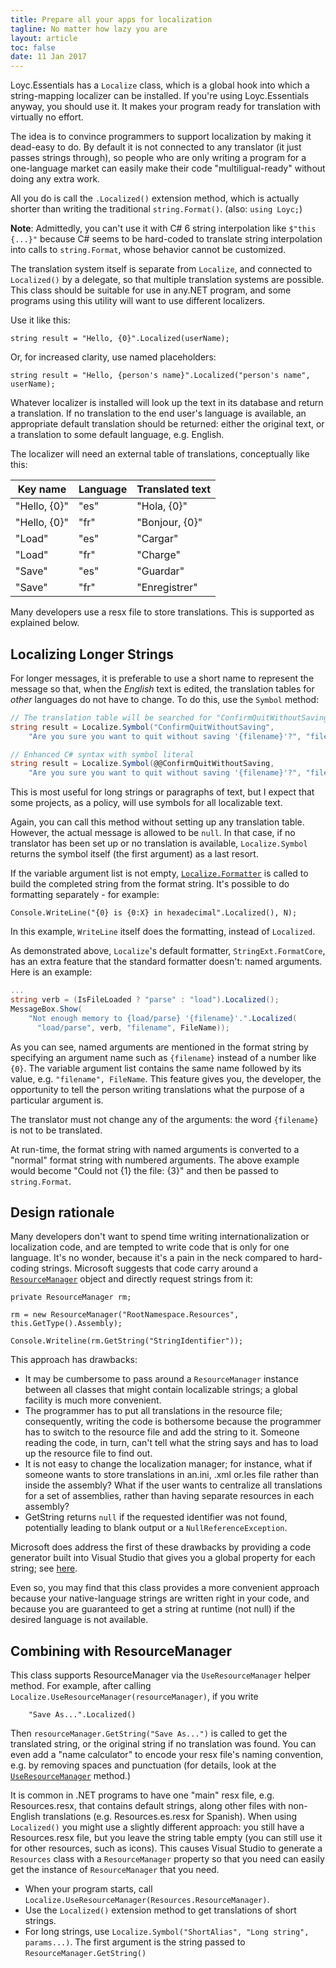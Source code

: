```yaml
---
title: Prepare all your apps for localization
tagline: No matter how lazy you are
layout: article
toc: false
date: 11 Jan 2017
---
```


Loyc.Essentials has a `Localize` class, which is a global hook into which a 
string-mapping localizer can be installed. If you're using Loyc.Essentials
anyway, you should use it. It makes your program ready for translation with 
virtually no effort.

The idea is to convince programmers to support localization by making it 
dead-easy to do. By default it is not connected to any translator (it just 
passes strings through), so people who are only writing a program for a 
one-language market can easily make their code "multiligual-ready" without 
doing any extra work.

All you do is call the `.Localized()` extension method, which is actually
shorter than writing the traditional `string.Format()`. (also: `using Loyc;`)

**Note**: Admittedly, you can't use it with C# 6 string interpolation like `$"this {...}"`
because C# seems to be hard-coded to translate string interpolation into calls 
to `string.Format`, whose behavior cannot be customized.

The translation system itself is separate from `Localize`, and connected
to `Localized()` by a delegate, so that multiple translation systems are 
possible. This class should be suitable for use in any.NET program, and
some programs using this utility will want to use different localizers.

Use it like this:

    string result = "Hello, {0}".Localized(userName);

Or, for increased clarity, use named placeholders:

    string result = "Hello, {person's name}".Localized("person's name", userName);

Whatever localizer is installed will look up the text in its database and
return a translation. If no translation to the end user's language is
available, an appropriate default translation should be returned: either the
original text, or a translation to some default language, e.g. English.

The localizer will need an external table of translations, conceptually like 
this:

| Key name      | Language | Translated text |
|---------------|----------|-----------------|
| "Hello, {0}"  | "es"     | "Hola, {0}"     |
| "Hello, {0}"  | "fr"     | "Bonjour, {0}"  |
| "Load"        | "es"     | "Cargar"        |
| "Load"        | "fr"     | "Charge"        |
| "Save"        | "es"     | "Guardar"       |
| "Save"        | "fr"     | "Enregistrer"   |

Many developers use a resx file to store translations. This is supported as explained below.

Localizing Longer Strings
-------------------------

For longer messages, it is preferable to use a short name to represent the
message so that, when the _English_ text is edited, the translation tables for _other_ languages do not have to change. To do this, use the `Symbol` method:

~~~csharp
// The translation table will be searched for "ConfirmQuitWithoutSaving"
string result = Localize.Symbol("ConfirmQuitWithoutSaving",
    "Are you sure you want to quit without saving '{filename}'?", "filename", fileName);

// Enhanced C# syntax with symbol literal
string result = Localize.Symbol(@@ConfirmQuitWithoutSaving,
    "Are you sure you want to quit without saving '{filename}'?", "filename", fileName);
~~~

This is most useful for long strings or paragraphs of text, but I expect
that some projects, as a policy, will use symbols for all localizable text.

Again, you can call this method without setting up any translation table.
However, the actual message is allowed to be `null`. In that case, if no 
translator has been set up or no translation is available, `Localize.Symbol`
returns the symbol itself (the first argument) as a last resort.

If the variable argument list is not empty, [`Localize.Formatter`](http://ecsharp.net/doc/code/classLoyc_1_1Localize.html#abf0bc6e4f5f4b69f3185d8ae11f3a43b) is called to build the completed string from the format string. It's possible to do formatting separately - for example:

    Console.WriteLine("{0} is {0:X} in hexadecimal".Localized(), N);

In this example, `WriteLine` itself does the formatting, instead of `Localized`.

As demonstrated above, `Localize`'s default formatter, `StringExt.FormatCore`, 
has an extra feature that the standard formatter doesn't: named arguments. 
Here is an example:

~~~csharp
...
string verb = (IsFileLoaded ? "parse" : "load").Localized();
MessageBox.Show(
    "Not enough memory to {load/parse} '{filename}'.".Localized(
      "load/parse", verb, "filename", FileName));
~~~

As you can see, named arguments are mentioned in the format string by
specifying an argument name such as `{filename}` instead of a number
like `{0}`. The variable argument list contains the same name followed 
by its value, e.g. `"filename", FileName`. This feature gives you, the
developer, the opportunity to tell the person writing translations what 
the purpose of a particular argument is.

The translator must not change any of the arguments: the word `{filename}`
is not to be translated.

At run-time, the format string with named arguments is converted to a
"normal" format string with numbered arguments. The above example would
become "Could not {1} the file: {3}" and then be passed to `string.Format`.

Design rationale
----------------

Many developers don't want to spend time writing internationalization or
localization code, and are tempted to write code that is only for one
language. It's no wonder, because it's a pain in the neck compared to 
hard-coding strings. Microsoft suggests that code carry around a 
[`ResourceManager`](https://msdn.microsoft.com/en-us/library/system.resources.resourcemanager(v=vs.110).aspx) object and directly request strings from it:

    private ResourceManager rm;
   
    rm = new ResourceManager("RootNamespace.Resources", this.GetType().Assembly);
   
    Console.Writeline(rm.GetString("StringIdentifier"));

This approach has drawbacks:

  * It may be cumbersome to pass around a `ResourceManager` instance between all
    classes that might contain localizable strings; a global facility is
    much more convenient.
  * The programmer has to put all translations in the resource file;
    consequently, writing the code is bothersome because the programmer has
    to switch to the resource file and add the string to it. Someone reading
    the code, in turn, can't tell what the string says and has to load up
    the resource file to find out.
  * It is not easy to change the localization manager; for instance, what if
    someone wants to store translations in an.ini, .xml or.les file rather 
    than inside the assembly? What if the user wants to centralize all
    translations for a set of assemblies, rather than having separate
    resources in each assembly? 
  * GetString returns `null` if the requested identifier was not found,
    potentially leading to blank output or a `NullReferenceException`.

Microsoft does address the first of these drawbacks by providing a code 
generator built into Visual Studio that gives you a global property for
each string; see [here](http://stackoverflow.com/questions/1142802/how-to-use-localization-in-c-sharp).

Even so, you may find that this class provides a more convenient approach
because your native-language strings are written right in your code, and
because you are guaranteed to get a string at runtime (not null) if the 
desired language is not available.

Combining with ResourceManager
------------------------------

This class supports ResourceManager via the `UseResourceManager` 
helper method. For example, after calling `Localize.UseResourceManager(resourceManager)`,
if you write

        "Save As...".Localized()

Then `resourceManager.GetString("Save As...")` is called to get the
translated string, or the original string if no translation was found.
You can even add a "name calculator" to encode your resx file's naming 
convention, e.g. by removing spaces and punctuation (for details, look at
the [`UseResourceManager`](http://ecsharp.net/doc/code/classLoyc_1_1Localize.html) method.)

It is common in .NET programs to have one "main" resx file, e.g. Resources.resx,
that contains default strings, along other files with non-English translations 
(e.g. Resources.es.resx for Spanish). When using `Localized()` you might use a 
slightly different approach: you still have a Resources.resx file, but you 
leave the string table empty (you can still use it for other resources, such as 
icons). This causes Visual Studio to generate a `Resources` class with a 
`ResourceManager` property so that you need can easily get the instance of
`ResourceManager` that you need.

- When your program starts, call `Localize.UseResourceManager(Resources.ResourceManager)`.
- Use the `Localized()` extension method to get translations of short strings.
- For long strings, use `Localize.Symbol("ShortAlias", "Long string", params...)`. The first argument is the string passed to `ResourceManager.GetString()`
